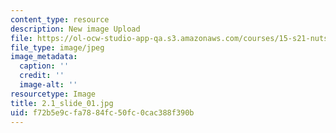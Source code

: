 ```yaml
---
content_type: resource
description: New image Upload
file: https://ol-ocw-studio-app-qa.s3.amazonaws.com/courses/15-s21-nuts-and-bolts-of-business-plans-january-iap-2014/f72b5e9cfa7884fc50fc0cac388f390b_2.1_slide_01.jpg
file_type: image/jpeg
image_metadata:
  caption: ''
  credit: ''
  image-alt: ''
resourcetype: Image
title: 2.1_slide_01.jpg
uid: f72b5e9c-fa78-84fc-50fc-0cac388f390b
---
```

